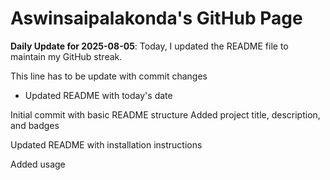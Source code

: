 # Aswinsaipalakonda's GitHub Page

**Daily Update for 2025-08-05**: Today, I updated the README file to maintain my GitHub streak.

This line has to be update with commit changes
 - Updated README with today's date

Initial commit with basic README structure
Added project title, description, and badges

Updated README with installation instructions

Added usage 

